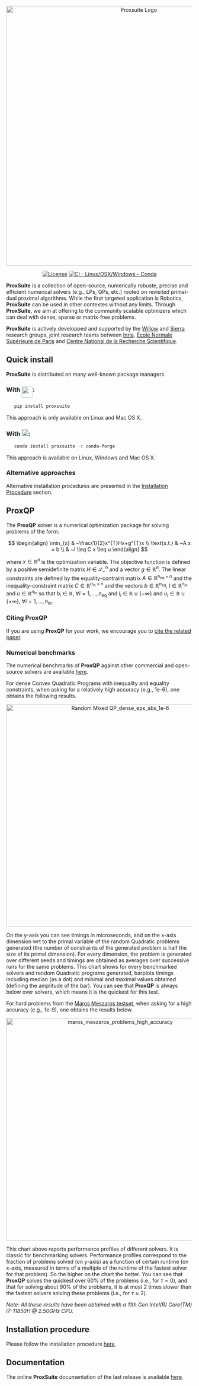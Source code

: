<p align="center">
  <img src="https://github.com/Simple-Robotics/proxsuite/raw/main/doc/images/proxsuite-logo.png" width="700" alt="Proxsuite Logo" align="center"/>
</p>

<p align="center">
  <a href="https://opensource.org/licenses/BSD-2-Clause"><img src="https://img.shields.io/badge/License-BSD%202--Clause-green.svg" alt="License"/></a>
<a href="https://github.com/jcarpent/proxqp-unofficial/actions/workflows/ci-linux-osx-with-conda.yml"><img src="https://github.com/jcarpent/proxqp-unofficial/actions/workflows/ci-linux-osx-with-conda.yml/badge.svg" alt="CI - Linux/OSX/Windows - Conda"></a>
</p>

**ProxSuite** is a collection of open-source, numerically robuste, precise and efficient numerical solvers (e.g., LPs, QPs, etc.) rooted on revisited primal-dual proximal algorithms.
While the first targeted application is Robotics, **ProxSuite** can be used in other contextes without any limits.
Through **ProxSuite**, we aim at offering to the community scalable optimizers which can deal with dense, sparse or matrix-free problems.

**ProxSuite** is actively developped and supported by the [Willow](https://www.di.ens.fr/willow/) and [Sierra](https://www.di.ens.fr/sierra/) research groups, joint research teams between [Inria](https://www.inria.fr/en), [École Normale Supérieure de Paris](https://www.ens.fr) and [Centre National de la Recherche Scientifique](https://www.cnrs.fr).

## Quick install

**ProxSuite** is distributed on many well-known package managers.

### With <img src="https://www.python.org/static/community_logos/python-logo-inkscape.svg" height="30" style="vertical-align: -1em;">:

```bash
   pip install proxsuite
```
This approach is only available on Linux and Mac OS X.

### With <img src="https://s3.amazonaws.com/conda-dev/conda_logo.svg" height="18">:

```bash
   conda install proxsuite -c conda-forge
```
This approach is available on Linux, Windows and Mac OS X.

### Alternative approaches

Alternative installation procedures are presented in the [Installation Procedure](#installation-procedure) section.

## **ProxQP**

The **ProxQP** solver is a numerical optimization package for solving problems of the form:

$$
\begin{align}
\min_{x} &  ~\frac{1}{2}x^{T}Hx+g^{T}x \\
\text{s.t.} & ~A x = b \\
& ~l \leq C x \leq u
\end{align}
$$

where $x \in \mathbb{R}^n$ is the optimization variable. The objective function is defined by a positive semidefinite matrix $H \in \mathcal{S}^n_+$ and a vector $g \in \mathbb{R}^n$. The linear constraints are defined by the equality-contraint matrix $A \in \mathbb{R}^{n_\text{eq} \times n}$ and the inequality-constraint matrix $C \in \mathbb{R}^{n_\text{in} \times n}$ and the vectors $b \in \mathbb{R}^{n_\text{eq}}$, $l \in \mathbb{R}^{n_\text{in}}$ and $u \in \mathbb{R}^{n_\text{in}}$ so that $b_i \in \mathbb{R},~ \forall i = 1,...,n_\text{eq}$ and $l_i \in \mathbb{R} \cup \{ -\infty \}$ and $u_i \in \mathbb{R} \cup \{ +\infty \}, ~\forall i = 1,...,n_\text{in}$.

### Citing **ProxQP**

If you are using **ProxQP** for your work, we encourage you to [cite the related paper](https://hal.inria.fr/hal-03683733/file/Yet_another_QP_solver_for_robotics_and_beyond.pdf/).

### Numerical benchmarks

The numerical benchmarks of **ProxQP** against other commercial and open-source solvers are available [here](https://github.com/Bambade/qp_benchmark).

For dense Convex Quadratic Programs with inequality and equality constraints, when asking for a relatively high accuracy (e.g., 1e-6), one obtains the following results.

<p align="center">
  <img src="https://github.com/Simple-Robotics/proxsuite/raw/main/doc/images/time_series_barplot_Random Mixed QP_dense_eps_abs_1e-6.jpg" width="600" alt="Random Mixed QP_dense_eps_abs_1e-6" align="center"/>
</p>

On the y-axis you can see timings in microseconds, and on the x-axis dimension wrt to the primal variable of the random Quadratic problems generated (the number of constraints of the generated problem is half the size of its primal dimension). For every dimension, the problem is generated over different seeds and timings are obtained as averages over successive runs for the same problems. This chart shows for every benchmarked solvers and random Quadratic programs generated, barplots timings including median (as a dot) and minimal and maximal values obtained (defining the amplitude of the bar). You can see that **ProxQP** is always below over solvers, which means it is the quickest for this test.

For hard problems from the [Maros Meszaros testset](http://www.cuter.rl.ac.uk/Problems/marmes.shtml), when asking for a high accuracy (e.g., 1e-9), one obtains the results below.

<p align="center">
  <img src="https://github.com/Simple-Robotics/proxsuite/raw/main/doc/images/performance_profile_maros_meszaros_problems_high_accuracy.jpg" width="600" alt="maros_meszaros_problems_high_accuracy" align="center"/>
</p>

This chart above reports performance profiles of different solvers. It is classic for benchmarking solvers. Performance profiles correspond to the fraction of problems solved (on y-axis) as a function of certain runtime (on x-axis, measured in terms of a multiple of the runtime of the fastest solver for that problem). So the higher on the chart the better. You can see that **ProxQP** solves the quickest over 60% of the problems (i.e., for $\tau=0$), and that for solving about 90% of the problems, it is at most 2 times slower than the fastest solvers solving these problems (i.e., for $\tau\approx2$).

*Note: All these results have been obtained with a 11th Gen Intel(R) Core(TM) i7-11850H @ 2.50GHz CPU.*

## Installation procedure

Please follow the installation procedure [here](https://github.com/Simple-Robotics/proxsuite/blob/main/doc/5-installation.md).

## Documentation

The online **ProxSuite** documentation of the last release is available [here](https://simple-robotics.github.io/proxsuite/).
